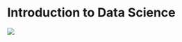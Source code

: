 # Introduction to Data Science

![](https://github.com/onefishy/rwanda_workshop/blob/master/logos.jpg)

